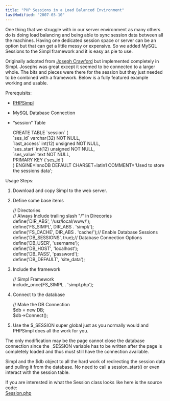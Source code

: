 ```yaml
---
title: "PHP Sessions in a Load Balanced Environment"
lastModified: "2007-03-10"
---
```


One thing that we struggle with in our server environment as many others do is doing load balancing and being able to sync session data between all the machines. Having one dedicated session space or server can be an option but that can get a little messy or expensive. So we added MySQL Sessions to the Simpl framework and it is easy as pie to use.

Originally adopted from [Joseph Crawford](http://www.josephcrawford.com/php-articles/going-deep-inside-php-sessions/) but implemented completely in Simpl. Josephs was great except it seemed to be connected to a larger whole. The bits and pieces were there for the session but they just needed to be combined with a framework. Below is a fully featured example working and usable.

Prerequisits:

- [PHPSimpl  
    ](http://code.google.com/p/phpsimpl/)
- MySQL Database Connection  
    
- “session” Table  
    
    CREATE TABLE \`session\` (  
    \`ses\_id\` varchar(32) NOT NULL,  
    \`last\_access\` int(12) unsigned NOT NULL,  
    \`ses\_start\` int(12) unsigned NOT NULL,  
    \`ses\_value\` text NOT NULL,  
    PRIMARY KEY  (\`ses\_id\`)  
    ) ENGINE=InnoDB DEFAULT CHARSET=latin1 COMMENT='Used to store the sessions data';
    

Usage Steps:

1. Download and copy Simpl to the web server.
2. Define some base items  
    
    // Directories  
    // Always Include trailing slash "/" in Direcories  
    define('DIR\_ABS', '/usr/local/www/');  
    define('FS\_SIMPL', DIR\_ABS . 'simpl/');  
    define('FS\_CACHE', DIR\_ABS . 'cache/');// Enable Database Sessions  
    define('DB\_SESSIONS', true);// Database Connection Options  
    define('DB\_USER', 'username');  
    define('DB\_HOST', 'localhost');  
    define('DB\_PASS', 'password');  
    define('DB\_DEFAULT', 'site\_data');
    
3. Include the framework  
    
    // Simpl Framework  
    include\_once(FS\_SIMPL . 'simpl.php');
    
4. Connect to the database  
    
    // Make the DB Connection  
    $db = new DB;  
    $db->Connect();
    
5. Use the $\_SESSION super global just as you normally would and PHPSimpl does all the work for you.  
    

The only modification may be the page cannot close the database connection since the \_SESSION variable has to be written after the page is completely loaded and thus must still have the connection available.

Simpl and the $db object to all the hard work of redirecting the session data and pulling it from the database. No need to call a session\_start() or even interact with the session table.

If you are interested in what the Session class looks like here is the source code:  
[Session.php](http://phpsimpl.googlecode.com/svn/trunk/simpl/session.php)
